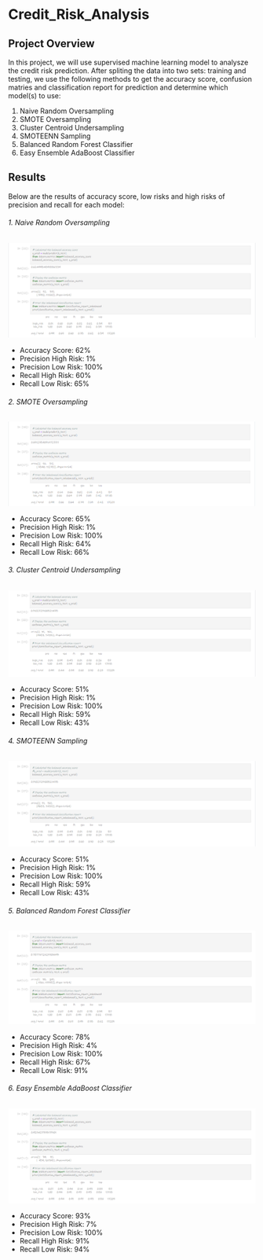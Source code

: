# Credit_Risk_Analysis

## Project Overview
In this project, we will use supervised machine learning model to analysze the credit risk prediction. After spliting the data into two sets: training and testing, we use the following methods to get the accuracy score, confusion matries and classification report for prediction and determine which model(s) to use:

1. Naive Random Oversampling
2. SMOTE Oversampling
3. Cluster Centroid Undersampling
4. SMOTEENN Sampling
5. Balanced Random Forest Classifier
6. Easy Ensemble AdaBoost Classifier

## Results
Below are the results of accuracy score, low risks and high risks of precision and recall for each model:

###### 1. Naive Random Oversampling
![Random Oversampling](https://github.com/Krystal313/Credit_Risk_Analysis/blob/22d8d8c4a686d519561275fb3ad99af9393af32e/Results/Random%20Oversampling.png)

- Accuracy Score: 62%
- Precision High Risk: 1%
- Precision Low Risk: 100%
- Recall High Risk: 60%
- Recall Low Risk: 65%

###### 2. SMOTE Oversampling
![SMOTE Oversampling](https://github.com/Krystal313/Credit_Risk_Analysis/blob/22d8d8c4a686d519561275fb3ad99af9393af32e/Results/SMOTE%20Oversampling.png)

- Accuracy Score: 65%
- Precision High Risk: 1%
- Precision Low Risk: 100%
- Recall High Risk: 64%
- Recall Low Risk: 66%

###### 3. Cluster Centroid Undersampling
![Undersampling](https://github.com/Krystal313/Credit_Risk_Analysis/blob/22d8d8c4a686d519561275fb3ad99af9393af32e/Results/Undersampling.png)

- Accuracy Score: 51%
- Precision High Risk: 1%
- Precision Low Risk: 100%
- Recall High Risk: 59%
- Recall Low Risk: 43%

###### 4. SMOTEENN Sampling
![Combo Sampling](https://github.com/Krystal313/Credit_Risk_Analysis/blob/22d8d8c4a686d519561275fb3ad99af9393af32e/Results/Combo%20Sampling.png)

- Accuracy Score: 51%
- Precision High Risk: 1%
- Precision Low Risk: 100%
- Recall High Risk: 59% 
- Recall Low Risk: 43%

###### 5. Balanced Random Forest Classifier
![Balanced Classifier](https://github.com/Krystal313/Credit_Risk_Analysis/blob/22d8d8c4a686d519561275fb3ad99af9393af32e/Results/Balanced%20Classifier.png)

- Accuracy Score: 78%
- Precision High Risk: 4%
- Precision Low Risk: 100%
- Recall High Risk: 67% 
- Recall Low Risk: 91%

###### 6. Easy Ensemble AdaBoost Classifier
![Ensemble Classifier](https://github.com/Krystal313/Credit_Risk_Analysis/blob/0fd83a6d60debd677d71d601e3d751b5b63bd74b/Results/Ensemble%20Classifier.png)

- Accuracy Score: 93%
- Precision High Risk: 7%
- Precision Low Risk: 100%
- Recall High Risk: 91% 
- Recall Low Risk: 94%

